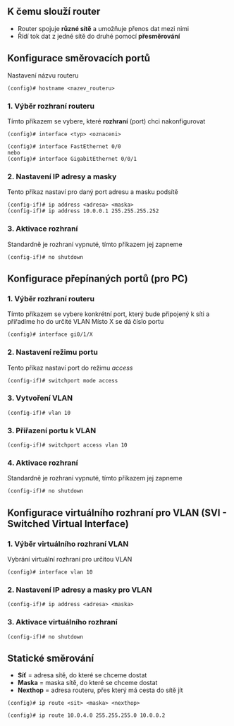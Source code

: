 ## K čemu slouží router

- Router spojuje **různé sítě** a umožňuje přenos dat mezi nimi
- Řídí tok dat z jedné sítě do druhé pomocí **přesměrování**

## Konfigurace směrovacích portů

Nastavení názvu routeru
```
(config)# hostname <nazev_routeru>
```

### 1. Výběr rozhraní routeru
Tímto příkazem se vybere, které **rozhraní** (port) chci nakonfigurovat
```
(config)# interface <typ> <oznaceni>

(config)# interface FastEthernet 0/0
nebo
(config)# interface GigabitEthernet 0/0/1
```

### 2. Nastavení IP adresy a masky
Tento příkaz nastaví pro daný port adresu a masku podsítě
```
(config-if)# ip address <adresa> <maska>
(config-if)# ip address 10.0.0.1 255.255.255.252
```

### 3. Aktivace rozhraní
Standardně je rozhraní vypnuté, tímto příkazem jej zapneme
```
(config-if)# no shutdown
```

## Konfigurace přepínaných portů (pro PC)
### 1. Výběr rozhraní routeru
Tímto příkazem se vybere konkrétní port, který bude připojený k síti a přiřadíme ho do určité VLAN
Místo X se dá číslo portu
```
(config)# interface gi0/1/X
```

### 2. Nastavení režimu portu
Tento příkaz nastaví port do režimu _access_
```
(config-if)# switchport mode access
```

### 3. Vytvoření VLAN
```
(config-if)# vlan 10
```

### 3. Přiřazení portu k VLAN
```
(config-if)# switchport access vlan 10
```

### 4. Aktivace rozhraní
Standardně je rozhraní vypnuté, tímto příkazem jej zapneme
```
(config-if)# no shutdown
```

## Konfigurace virtuálního rozhraní pro VLAN (SVI - Switched Virtual Interface)
### 1. Výběr virtuálního rozhraní VLAN
Vybrání virtuální rozhraní pro určitou VLAN
```
(config)# interface vlan 10
```

### 2. Nastavení IP adresy a masky pro VLAN
```
(config-if)# ip address <adresa> <maska>
```

### 3. Aktivace virtuálního rozhraní
```
(config-if)# no shutdown
```

## Statické směrování

- **Síť** = adresa sítě, do které se chceme dostat
- **Maska** = maska sítě, do které se chceme dostat
- **Nexthop** = adresa routeru, přes který má cesta do sítě jít
```
(config)# ip route <sit> <maska> <nexthop>

(config)# ip route 10.0.4.0 255.255.255.0 10.0.0.2
```


